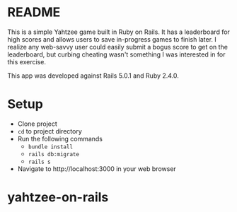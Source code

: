 # README

This is a simple Yahtzee game built in Ruby on Rails. It has a leaderboard for high scores and allows users to save in-progress games to finish later. I realize any web-savvy user could easily submit a bogus score to get on the leaderboard, but curbing cheating wasn't something I was interested in for this exercise.

This app was developed against Rails 5.0.1 and Ruby 2.4.0.

# Setup
- Clone project
- `cd` to project directory
- Run the following commands
  - `bundle install`
  - `rails db:migrate`
  - `rails s`
- Navigate to http://localhost:3000 in your web browser

# yahtzee-on-rails
